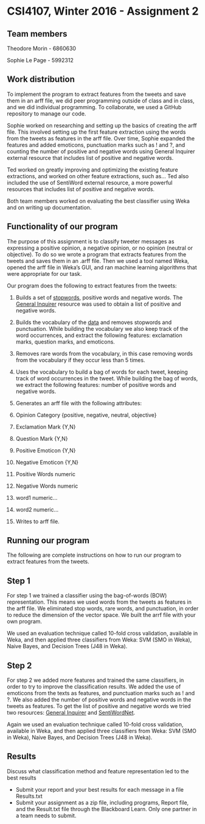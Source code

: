 # CSI4107, Winter 2016 - Assignment 2

## Team members

Theodore Morin - 6860630

Sophie Le Page - 5992312

## Work distribution

To implement the program to extract features from the tweets and save them in an arff file, we did peer programming outside of class and in class, and we did individual programming. To collaborate, we used a GitHub repository to manage our code.

Sophie worked on researching and setting up the basics of creating the arff file. This involved setting up the first feature extraction using the words from the tweets as features in the arff file. Over time, Sophie expanded the features and added emoticons, punctuation marks such as ! and ?, and counting the number of positive and negative words using General Inquirer external resource that includes list of positive and negative words.

Ted worked on greatly improving and optimizing the existing feature extractions, and worked on other feature extractions, such as... Ted also included the use of SentiWord external resource, a more powerful resources that includes list of positive and negative words.

Both team members worked on evaluating the best classifier using Weka and on writing up documentation.

## Functionality of our program

The purpose of this assignment is to classify tweeter messages as expressing a positive opinion, a negative opinion, or no opinion (neutral or objective). To do so we wrote a program that extracts features from the tweets and saves them in an .arff file. Then we used a tool named Weka, opened the arff file in Weka’s GUI, and ran machine learning algorithms that were appropriate for our task.

Our program does the following to extract features from the tweets:

1. Builds a set of [stopwords](http://www.site.uottawa.ca/~diana/csi5180/StopWords), positive words and negative words. The [General Inquirer](http://www.site.uottawa.ca/~diana/csi4107/A2_2016.htm) resource was used to obtain a list of positive and negative words.

2. Builds the vocabulary of the [data](http://www.site.uottawa.ca/~diana/csi4107/semeval_twitter_data.txt) and removes stopwords and punctuation. While building the vocabulary we also keep track of the word occurrences, and extract the following features: exclamation marks, question marks, and emoticons.

3. Removes rare words from the vocabulary, in this case removing words from the vocabulary if they occur less than 5 times.

4. Uses the vocabulary to build a bag of words for each tweet, keeping track of word occurrences in the tweet. While building the bag of words, we extract the following features: number of positive words and negative words.

5. Generates an arff file with the following attributes:
  1. Opinion Category {positive, negative, neutral, objective}
  2. Exclamation Mark {Y,N}
  3. Question Mark {Y,N}
  4. Positive Emoticon {Y,N}
  5. Negative Emoticon {Y,N}
  6. Positive Words numeric
  7. Negative Words numeric
  8. word1 numeric...
  9. word2 numeric...

6. Writes to arff file.

## Running our program

The following are complete instructions on how to run our program to extract features from the tweets.

## Step 1

For step 1 we trained a classifier using the bag-of-words (BOW) representation. This means we used words from the tweets as features in the arff file. We eliminated stop words, rare words, and punctuation, in order to reduce the dimension of the vector space. We built the arrf file with your own program.

We used an evaluation technique called 10-fold cross validation, available in Weka, and then applied three classifiers from Weka: SVM (SMO in Weka), Naive Bayes, and Decision Trees (J48 in Weka).

## Step 2

For step 2 we added more features and trained the same classifiers, in order to try to improve the classification results. We added the use of emoticons from the texts as features, and punctuation marks such as ! and ?. We also added the number of positive words and negative words in the tweets as features. To get the list of positive and negative words we tried two resources: [General Inquirer](http://www.site.uottawa.ca/~diana/csi4107/A2_2016.htm) and [SentiWordNet](http://sentiwordnet.isti.cnr.it/).

Again we used an evaluation technique called 10-fold cross validation, available in Weka, and then applied three classifiers from Weka: SVM (SMO in Weka), Naive Bayes, and Decision Trees (J48 in Weka).

## Results

Discuss what classification method and feature representation led to the best results

- Submit your report and your best results for each message in a file Results.txt
- Submit your assignment as a zip file, including programs, Report file, and the Result.txt file through the Blackboard Learn. Only one partner in a team needs to submit.
